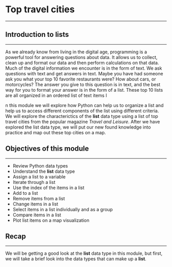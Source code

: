 # Top travel cities
***

## Introduction to lists  

***

As we already know from living in the digital age, programming is a powerful tool for answering questions about data. It allows us to collect, clean up and format our data and then perform calculations on that data. Much of the digital information we encounter is in the form of text. We ask questions with text and get answers in text. Maybe you have had someone ask you what your top 10 favorite restaurants were?  How about cars, or motorcycles?  The answer you give to this question is in text, and the best way for you to format your answer is in the form of a list.  These top 10 lists are all organized in an ordered list of text items I

n this module we will explore how Python can help us to organize a list and help us to access different components of the list using different criteria. We will explore the characterictics of the **list** data type using a list of top travel cities from the popular magazine *Travel and Leisure*.  After we have explored the list data type, we will put our new found knowledge into practice and map out these top cities on a map. 

## Objectives of this module

***  

* Review Python data types
* Understand the **list** data type
* Assign a list to a variable
* Iterate through a list
* Use the index of the items in a list
* Add to a list
* Remove items from a list
* Change items in a list
* Select items in a list individually and as a group
* Compare items in a list
* Plot list items on a map visualization

## Recap

***

We will be getting a good look at the **list** data type in this module, but first, we will take a brief look into the data types that can make up a **list**.
